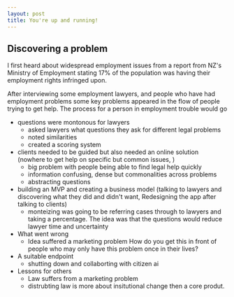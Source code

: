 ```yaml
---
layout: post
title: You're up and running!
---
```


## Discovering a problem

I first heard about widespread employment issues from a report from NZ's Ministry of Employment stating 17% of the population was having their employment rights infringed upon.

After interviewing some employment lawyers, and people who have had employment problems some key problems appeared in the flow of people trying to get help. The process for a person in employment trouble would go

- questions were montonous for lawyers
  - asked lawyers what questions they ask for different legal problems
  - noted similarities
  - created a scoring system
- clients needed to be guided but also needed an online solution (nowhere to get help on specific but common issues, )
  - big problem with people being able to find legal help quickly
  - information confusing, dense but commonalities across problems
  - abstracting questions
- building an MVP and creating a business model (talking to lawyers and discovering what they did and didn't want, Redesigning the app after talking to clients)
  - monteizing was going to be referring cases through to lawyers and taking a percentage. The idea was that the questions would reduce lawyer time and uncertainty
- What went wrong
  - Idea suffered a marketing problem How do you get this in front of people who may only have this problem once in their lives?
- A suitable endpoint
  - shutting down and collaborting with citizen ai
- Lessons for others
  - Law suffers from a marketing problem
  - distrubting law is more about insitutional change then a core produt.
